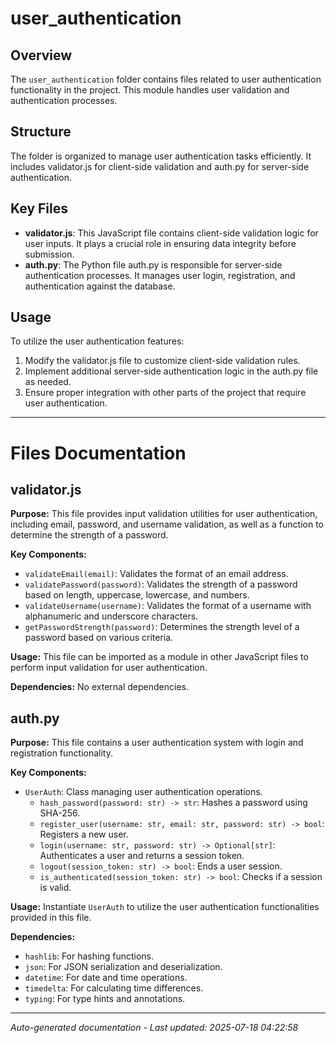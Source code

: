 # user_authentication

## Overview
The `user_authentication` folder contains files related to user authentication functionality in the project. This module handles user validation and authentication processes.

## Structure
The folder is organized to manage user authentication tasks efficiently. It includes validator.js for client-side validation and auth.py for server-side authentication.

## Key Files
- **validator.js**: This JavaScript file contains client-side validation logic for user inputs. It plays a crucial role in ensuring data integrity before submission.
- **auth.py**: The Python file auth.py is responsible for server-side authentication processes. It manages user login, registration, and authentication against the database.

## Usage
To utilize the user authentication features:
1. Modify the validator.js file to customize client-side validation rules.
2. Implement additional server-side authentication logic in the auth.py file as needed.
3. Ensure proper integration with other parts of the project that require user authentication.

---

# Files Documentation

## validator.js

**Purpose:** This file provides input validation utilities for user authentication, including email, password, and username validation, as well as a function to determine the strength of a password.

**Key Components:**
- `validateEmail(email)`: Validates the format of an email address.
- `validatePassword(password)`: Validates the strength of a password based on length, uppercase, lowercase, and numbers.
- `validateUsername(username)`: Validates the format of a username with alphanumeric and underscore characters.
- `getPasswordStrength(password)`: Determines the strength level of a password based on various criteria.

**Usage:** This file can be imported as a module in other JavaScript files to perform input validation for user authentication.

**Dependencies:** No external dependencies.

## auth.py

**Purpose:** This file contains a user authentication system with login and registration functionality.

**Key Components:**
- `UserAuth`: Class managing user authentication operations.
  - `hash_password(password: str) -> str`: Hashes a password using SHA-256.
  - `register_user(username: str, email: str, password: str) -> bool`: Registers a new user.
  - `login(username: str, password: str) -> Optional[str]`: Authenticates a user and returns a session token.
  - `logout(session_token: str) -> bool`: Ends a user session.
  - `is_authenticated(session_token: str) -> bool`: Checks if a session is valid.

**Usage:** Instantiate `UserAuth` to utilize the user authentication functionalities provided in this file.

**Dependencies:**
- `hashlib`: For hashing functions.
- `json`: For JSON serialization and deserialization.
- `datetime`: For date and time operations.
- `timedelta`: For calculating time differences.
- `typing`: For type hints and annotations.

---
*Auto-generated documentation - Last updated: 2025-07-18 04:22:58*
